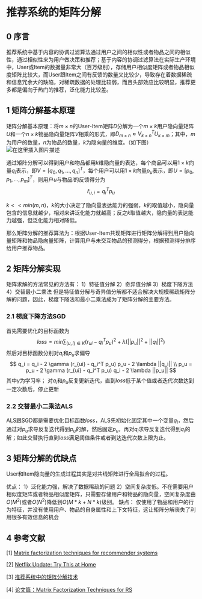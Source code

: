 # 推荐系统的矩阵分解

## 0 序言

推荐系统中基于内容的协调过滤算法通过用户之间的相似性或者物品之间的相似性，通过相似性来为用户做决策和推荐；基于内容的协调过滤算法在实际生产环境中，User或Item的数据量非常大（百万级别），存储用户相似度矩阵或者物品相似度矩阵比较大，而User跟Item之间有反馈的数量又比较少，导致存在着数据稀疏和信息冗余大的缺陷，对稀疏数据的处理比较弱，而且头部效应比较明显，推荐更多都是偏向于热门的推荐，泛化能力比较差。

## 1 矩阵分解基本原理

矩阵分解基本原理：将$m \times n$的User-Item矩阵$D$分解为一个$m \times k$用户隐向量矩阵$U$和一个$n \times k$物品隐向量矩阵$V$相乘的形式，即$D_{m \times n} \approx V_{k \times n}^T U_{k \times m}$；其中，$m$为用户的数量，$n$为物品的数量，$k$为隐向量的维度。（如下图）
![在这里插入图片描述](https://cdn.jsdelivr.net/gh/JinbaoSite/jinbaosite.github.io@master/img/mf.png)


通过矩阵分解可以得到用户和物品都用$k$维隐向量的表达，每个商品可以用$1 \times k$向量$q_i$表示，即$V = [q_0, q_1, ..., q_n]^T$，每个用户可以用$1 \times k$向量$p_u$表示，即$U = [p_0, p_1, ..., p_m]^T$，则用户$u$与物品$i$的反馈得分为
$$
\hat r_{u,i} = q_i^T p_u
$$

$k << min(m, n)$，$k$的大小决定了隐向量表达能力的强弱，$k$的取值越小，隐向量包含的信息就越少，相对来讲泛化能力就越高；反之$k$取值越大，隐向量的表达能力越强，但泛化能力相对降低。

那么矩阵分解的推荐算法为：根据User-Item共现矩阵进行矩阵分解得到用户隐向量矩阵和物品隐向量矩阵，计算用户与未交互物品的预测得分，根据预测得分排序给用户推荐物品。

## 2 矩阵分解实现

矩阵求解的方法常见的方法有：
1）特征值分解
2）奇异值分解
3）梯度下降方法
4）交替最小二乘法
但是特征值分解与奇异值分解都不适合解决大规模稀疏矩阵分解的问题，因此，梯度下降法和最小二乘法成为了矩阵分解的主要方法。

### 2.1 梯度下降方法SGD

首先需要优化的目标函数为
$$
loss = min \sum_{(u, i) \in K} (r_{ui} - q_i^T p_u)^2 + \lambda (||p_u||^2 + ||q_i||^2)
$$
然后对目标函数分别对$q_i$和$p_u$求偏导
$$
q_i = q_i - 2 \gamma (r_{ui} - q_i^T p_u) p_u - 2 \lambda ||q_i|| \\
p_u = p_u - 2 \gamma (r_{ui} - q_i^T p_u) q_i - 2 \lambda ||p_u|| 
$$
其中$\gamma$为学习率；
对$q_i$和$p_u$反复更新迭代，直到$loss$低于某个值或者迭代次数达到一定次数后，停止更新

### 2.2 交替最小二乘法ALS

ALS跟SGD都是需要优化目标函数$loss$，ALS先初始化固定其中一个变量$q_i$，然后通过对$p_u$求导反复迭代得到$p_u$的解，然后固定$p_u$，再对$q_i$求导反复迭代得到$q_i$的解；如此交替执行直到$loss$满足阈值条件或者到达迭代次数上限为止。


## 3 矩阵分解的优缺点

User和Item隐向量的生成过程其实是对共线矩阵进行全局拟合的过程。

优点：
1）泛化能力强，解决了数据稀疏的问题
2）空间复杂度低。不在需要用户相似度矩阵或者物品相似度矩阵，只需要存储用户和物品的隐向量，空间复杂度由 $O(M^2)$或者$O(N^2)$降低到$O(M*k+N*k)$级别。
缺点：
仅使用了物品和用户的行为特征，并没有使用用户、物品的自身属性和上下文特征，这让矩阵分解丧失了利用很多有效信息的机会

## 4 参考文献

[1] [Matrix factorization techniques for recommender systems](https://datajobs.com/data-science-repo/Recommender-Systems-[Netflix].pdf)

[2] [Netflix Update: Try This at Home](https://sifter.org/~simon/journal/20061211.html)

[3] [推荐系统中的矩阵分解技术](https://zhuanlan.zhihu.com/p/34497989)

[4] [论文篇：Matrix Factorization Techniques for RS](https://zhuanlan.zhihu.com/p/28577447?group_id=881547532893851649)

